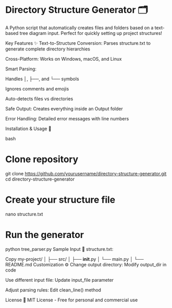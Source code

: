 # Directory Structure Generator 🗂️

A Python script that automatically creates files and folders based on a text-based tree diagram input. Perfect for quickly setting up project structures!

Key Features ✨
Text-to-Structure Conversion: Parses structure.txt to generate complete directory hierarchies

Cross-Platform: Works on Windows, macOS, and Linux

Smart Parsing:

Handles │, ├──, and └── symbols

Ignores comments and emojis

Auto-detects files vs directories

Safe Output: Creates everything inside an Output folder

Error Handling: Detailed error messages with line numbers

Installation & Usage 🚀

bash

# Clone repository
git clone https://github.com/yourusername/directory-structure-generator.git
cd directory-structure-generator

# Create your structure file
nano structure.txt

# Run the generator
python tree_parser.py
Sample Input 📝
structure.txt:

Copy
my-project/
│
├── src/
│   ├── __init__.py
│   └── main.py
│
└── README.md
Customization ⚙️
Change output directory: Modify output_dir in code

Use different input file: Update input_file parameter

Adjust parsing rules: Edit clean_line() method

License 📄
MIT License - Free for personal and commercial use
